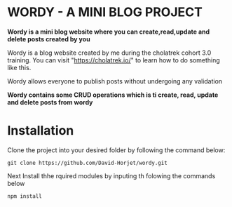 # WORDY - A MINI BLOG PROJECT

**Wordy is a mini blog website where you can create,read,update and delete posts created by you**

Wordy is a blog website created by me during the cholatrek cohort 3.0 training. You can visit "https://cholatrek.io/" to learn how to do something like this.

Wordy allows everyone to publish posts without undergoing any validation

**Wordy contains some CRUD operations which is ti create, read, update and delete posts from wordy**

# Installation

Clone the project into your desired folder by following the command below:

```
git clone https://github.com/David-Horjet/wordy.git
```

Next Install thhe rquired modules by inputing th folowing the commands below

```
npm install
```